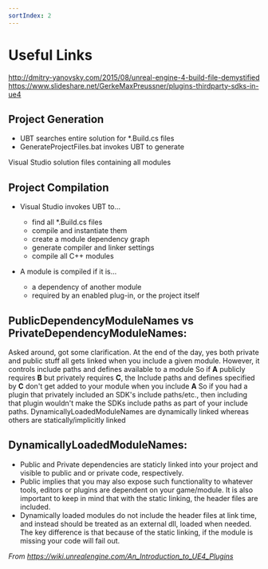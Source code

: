 ```yaml
---
sortIndex: 2
---
```


# Useful Links

<http://dmitry-yanovsky.com/2015/08/unreal-engine-4-build-file-demystified>
<https://www.slideshare.net/GerkeMaxPreussner/plugins-thirdparty-sdks-in-ue4>

## **Project Generation**

- UBT searches entire solution for \*.Build.cs files
- GenerateProjectFiles.bat invokes UBT to generate

Visual Studio solution files containing all modules

## **Project Compilation**

- Visual Studio invokes UBT to...

  - find all \*.Build.cs files
  - compile and instantiate them
  - create a module dependency graph
  - generate compiler and linker settings
  - compile all C++ modules

- A module is compiled if it is...
  - a dependency of another module
  - required by an enabled plug-in, or the project itself

## **PublicDependencyModuleNames vs PrivateDependencyModuleNames:**

Asked around, got some clarification. At the end of the day, yes both private and public stuff all gets linked when you include a given module. However, it controls include paths and defines available to a module
So if **A** publicly requires **B** but privately requires **C**, the Include paths and defines specified by **C** don't get added to your module when you include **A**
So if you had a plugin that privately included an SDK's include paths/etc., then including that plugin wouldn't make the SDKs include paths as part of your include paths.
DynamicallyLoadedModuleNames are dynamically linked whereas others are statically/implicitly linked

## **DynamicallyLoadedModuleNames:**

- Public and Private dependencies are staticly linked into your project and visible to public and or private code, respectively.
- Public implies that you may also expose such functionality to whatever tools, editors or plugins are dependent on your game/module. It is also important to keep in mind that with the static linking, the header files are included.
- Dynamically loaded modules do not include the header files at link time, and instead should be treated as an external dll, loaded when needed. The key difference is that because of the static linking, if the module is missing your code will fail out.

*From <https://wiki.unrealengine.com/An_Introduction_to_UE4_Plugins>*
